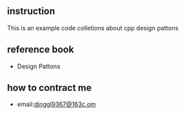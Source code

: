 ## instruction 

This is an  example code colletions about cpp design pattons 


## reference book

- Design Pattons 



## how to contract me 

- email:dinggl9367@163c.om


